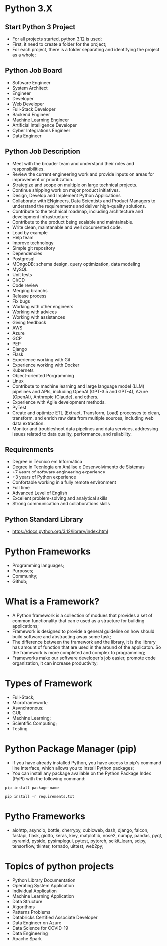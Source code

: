# Python 3.X

## Start Python 3 Project

- For all projects started, python 3.12 is used;
- First, it need to create a folder for the project;
- For each project, there is a folder separating and identifying the project as a whole;

## Python Job Board
- Software Engineer
- System Architect
- Engineer
- Developer
- Web Developer
- Full-Stack Developer
- Backend Engineer
- Machine Learning Engineer
- Artificial Intelligence Developer
- Cyber Integrations Engineer
- Data Engineer

## Python Job Description
- Meet with the broader team and understand their roles and responsibilities.
- Review the current engineering work and provide inputs on areas for improvement or prioritization.
- Strategize and scope on multiple on large technical projects.
- Continue shipping work on major product initiatives.
- Design, Develop and Implement Python Applications
- Collaborate with ENgineers, Data Scientists and Product Managers to understand the requirenmetns and deliver high-quality solutions.
- Contribute to the technical roadmap, including architecture and development infrastructure
- Contribute to the product being scalable and maintainable.
- Write clean, maintanable and well documented code.
- Lead by example 
- Help team
- Improve technology
- Simple git repository
- Dependencies
- Postgresql
- MOngoDB: schema design, query optimization, data modeling
- MySQL
- Unit tests
- CI/CD
- Code review
- Merging branchs
- Release process
- Fix bugs
- Working with other engineers
- Working with advices
- Working with assistances
- Giving feedback
- AWS
- Azure
- GCP
- PEP
- Django
- Flask
- Experience working with Git
- Experience working with Docker
- Kubernets
- Object-oriented Porgramming
- Linux
- Contribute to machine learning and large language model (LLM) pipelines and APIs, including OpenAI (GPT-3.5 and GPT-4), Azure (OpenAI), Anthropic (Claude), and others.
- Experience with Agile development methods.
- PyTest
- Create and optimize ETL (Extract, Transform, Load) processes to clean, transform, and enrich raw data from multiple sources, including web data extraction.
- Monitor and troubleshoot data pipelines and data services, addressing issues related to data quality, performance, and reliability.

## Requirenments
- Degree in Técnico em Informática
- Degree in Tecnlogia em Análise e Desenvolvimento de Sistemas
- +7 years of software engineering experience
- +3 years of Python experience
- Confortable working in a fully remote environment
- Full time
- Advanced Level of English
- Excellent problem-solving and analytical skills
- Strong communication and collaborations skills

## Python Standard Library
- https://docs.python.org/3.12/library/index.html

# Python Frameworks

- Programming languages;
- Purposes;
- Community;
- Github;

# What is a Framework?

- A Python framework is a collection of modues that provides a set of common functionality that can e used as a structure for building applications;
- Framework is designed to provide a general guideline on how should build software and abstracting away some task;
- The difference between the framework and the library, it is the library has amount of function that are used in the around of the applicaton. So the framework is more completed and complex to programming;
- Frameworks make our software developer's job easier, promote code organization, it can increase productivity;

# Types of Framework

- Full-Stack;
- Microframework;
- Asynchronous;
- GUI;
- Machine Learning;
- Scientific Computing;
- Testing

# Python Package Manager (pip)

- If you have already installed Python, you have access to pip's command line interface, which allows you to install Python packages;
- You can install any package available on the Python Package Index (PyPI) with the following command:
```
pip install package-name
```
```
pip install -r requirements.txt
```

# Pytho Frameworks

- aiohttp, asyncio, bottle, cherrypy, cubicweb, dash, django, falcon, fastapi, flask, giotto, keras, kivy, matplotlib, nose2, numpy, pandas, pyqt, pyramid, pyside, pysimplegui, pytest, pytorch, scikit_learn, scipy, tensorflow, tkinter, tornado, uittest, web2py;

# Topics of python projects

- Python Library Documentation
- Operating System Application
- Individual Application
- Machine Learning Application
- Data Structure
- Algorithms
- Patterns Problems
- Databricks Certified Associate Developer
- Data Engineer on Azure
- Data Science for COVID-19
- Data Engineering
- Apache Spark